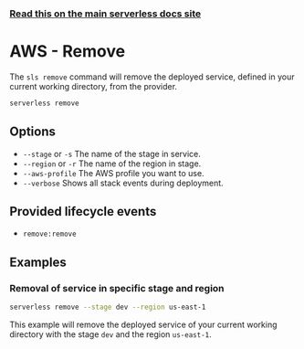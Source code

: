 <!--
title: Serverless Framework Commands - AWS Lambda - Remove
description: Remove a deployed Service and all of its AWS Lambda Functions, Events and Resources
short_title: Commands - Remove
keywords: ['Serverless', 'Framework', 'AWS Lambda', 'remove']
-->

<!-- DOCS-SITE-LINK:START automatically generated  -->

### [Read this on the main serverless docs site](https://www.serverless.com/framework/docs/providers/aws/cli-reference/remove)

<!-- DOCS-SITE-LINK:END -->

# AWS - Remove

The `sls remove` command will remove the deployed service, defined in your current working directory, from the provider.

```bash
serverless remove
```

## Options

- `--stage` or `-s` The name of the stage in service.
- `--region` or `-r` The name of the region in stage.
- `--aws-profile` The AWS profile you want to use.
- `--verbose` Shows all stack events during deployment.

## Provided lifecycle events

- `remove:remove`

## Examples

### Removal of service in specific stage and region

```bash
serverless remove --stage dev --region us-east-1
```

This example will remove the deployed service of your current working directory with the stage `dev` and the region `us-east-1`.
